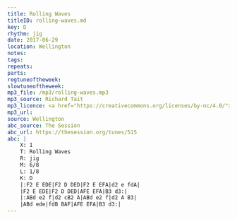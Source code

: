 ```yaml
---
title: Rolling Waves
titleID: rolling-waves.md
key: D
rhythm: jig
date: 2017-06-29
location: Wellington 
notes:
tags: 
repeats: 
parts: 
regtuneoftheweek:
slowtuneoftheweek:
mp3_file: /mp3/rolling-waves.mp3
mp3_source: Richard Tait
mp3_licence: <a href="https://creativecommons.org/licenses/by-nc/4.0/">CC-BY-NC-4.0</a>
mp3_url: 
source: Wellington
abc_source: The Session
abc_url: https://thesession.org/tunes/515
abc: |
    X: 1
    T: Rolling Waves
    R: jig
    M: 6/8
    L: 1/8
    K: D
    |:F2 E EDE|F2 D DED|F2 E EFA|d2 e fdA|
    |F2 E EDE|F2 D DED|AFE EFA|B3 d3:|
    |:ABd e2 f|d2 cB2 A|ABd e2 f|d2 A B3|
    |ABd ede|fdB BAF|AFE EFA|B3 d3:|
---
```

